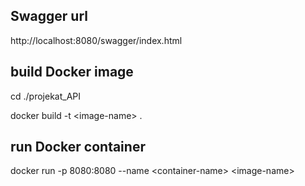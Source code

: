 ﻿## Swagger url 
http://localhost:8080/swagger/index.html

## build Docker image 
cd ./projekat_API

docker build -t \<image-name\> .

## run Docker container 
docker run -p 8080:8080 --name \<container-name\> \<image-name\>
